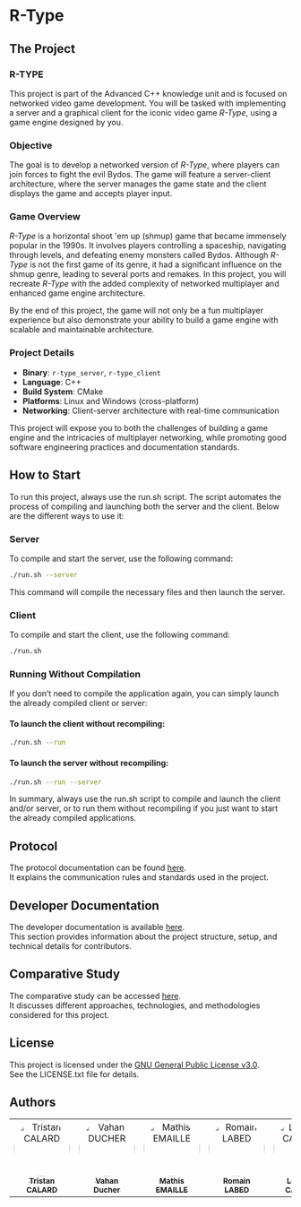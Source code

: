 # R-Type

## The Project

### R-TYPE

This project is part of the Advanced C++ knowledge unit and is focused on networked video game development. You will be tasked with implementing a server and a graphical client for the iconic video game *R-Type*, using a game engine designed by you.

### Objective

The goal is to develop a networked version of *R-Type*, where players can join forces to fight the evil Bydos. The game will feature a server-client architecture, where the server manages the game state and the client displays the game and accepts player input.

### Game Overview

*R-Type* is a horizontal shoot 'em up (shmup) game that became immensely popular in the 1990s. It involves players controlling a spaceship, navigating through levels, and defeating enemy monsters called Bydos. Although *R-Type* is not the first game of its genre, it had a significant influence on the shmup genre, leading to several ports and remakes. In this project, you will recreate *R-Type* with the added complexity of networked multiplayer and enhanced game engine architecture.

By the end of this project, the game will not only be a fun multiplayer experience but also demonstrate your ability to build a game engine with scalable and maintainable architecture.

### Project Details

- **Binary**: `r-type_server`, `r-type_client`
- **Language**: C++
- **Build System**: CMake
- **Platforms**: Linux and Windows (cross-platform)
- **Networking**: Client-server architecture with real-time communication

This project will expose you to both the challenges of building a game engine and the intricacies of multiplayer networking, while promoting good software engineering practices and documentation standards.

## How to Start

To run this project, always use the run.sh script. The script automates the process of compiling and launching both the server and the client. Below are the different ways to use it:

### Server

To compile and start the server, use the following command:

```bash
./run.sh --server
```

This command will compile the necessary files and then launch the server.

### Client

To compile and start the client, use the following command:

```bash
./run.sh
```

### Running Without Compilation

If you don’t need to compile the application again, you can simply launch the already compiled client or server:

#### To launch the client without recompiling:

```bash
./run.sh --run
```

#### To launch the server without recompiling:

```bash
./run.sh --run --server
```

In summary, always use the run.sh script to compile and launch the client and/or server, or to run them without recompiling if you just want to start the already compiled applications.

## Protocol

The protocol documentation can be found [here](https://das-datum.github.io/R-Type/md_docs_protocol_client_server.html).  
It explains the communication rules and standards used in the project.

## Developer Documentation

The developer documentation is available [here](https://das-datum.github.io/R-Type/md_docs_dev_docs.html).  
This section provides information about the project structure, setup, and technical details for contributors.

## Comparative Study

The comparative study can be accessed [here](https://das-datum.github.io/R-Type/md_comparative_study.md).  
It discusses different approaches, technologies, and methodologies considered for this project.

## License

This project is licensed under the [GNU General Public License v3.0](./LICENSE.txt).  
See the LICENSE.txt file for details.

## Authors

<table style="width: 100%; table-layout: fixed;">
    <tbody>
        <tr>
            <td style="width: 20%; text-align: center;">
                <a href="https://github.com/Tristancalard"><img src="https://avatars.githubusercontent.com/u/114918271?s=400&u=4d1009e6c82ee0ae151f7d86a3a8a08b3457f944&v=4" width="100px;" alt="Tristan CALARD" style="border-radius: 50% !important;"/><br /><sub><b>Tristan<br>CALARD</b></sub></a><br />
            </td>
            <td style="width: 20%; text-align: center;">
                <a href="https://github.com/vahand"><img src="https://avatars.githubusercontent.com/u/97789425?v=4" width="100px;" alt="Vahan DUCHER" style="border-radius: 50% !important;"/><br /><sub><b>Vahan<br>Ducher</b></sub></a><br />
            </td>
            <td style="width: 20%; text-align: center;">
                <a href="https://github.com/Matlyce"><img src="https://avatars.githubusercontent.com/u/85689655?v=4" width="100px;" alt="Mathis EMAILLE" style="border-radius: 50% !important;"/><br /><sub><b>Mathis<br>EMAILLE</b></sub></a><br />
            </td>
            <td style="width: 20%; text-align: center;">
                <a href="https://github.com/romainlabed"><img src="https://avatars.githubusercontent.com/u/114907283?v=4" width="100px;" alt="Romain LABED" style="border-radius: 50% !important;"/><br /><sub><b>Romain<br>LABED</b></sub></a><br />
            </td>
            <td style="width: 20%; text-align: center;">
                <a href="https://github.com/Richonn"><img src="https://avatars.githubusercontent.com/u/74425137?v=4" width="100px;" alt="Léandre CACARIE" style="border-radius: 50% !important;"/><br /><sub><b>Léandre<br>CACARIE</b></sub></a><br />
            </td>
        </tr>
    </tbody>
</table>
